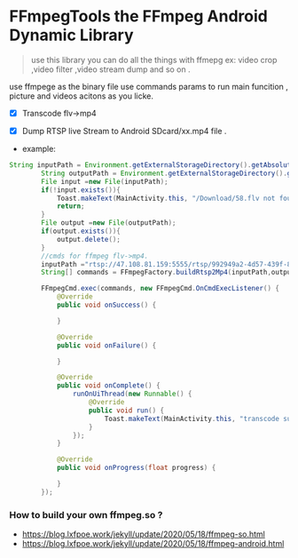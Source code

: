 # FFmpegTools the FFmpeg Android Dynamic Library

> use this library you can do all the things with ffmepg ex: video crop ,video filter ,video stream dump and so on .

 use ffmpege as the binary file use commands params to run main funcition , picture and videos acitons as you licke.


- [x] Transcode flv->mp4

- [x] Dump RTSP live Stream to Android SDcard/xx.mp4 file .

- example:

```java
String inputPath = Environment.getExternalStorageDirectory().getAbsolutePath()+"/Download/58.flv";
        String outputPath = Environment.getExternalStorageDirectory().getAbsolutePath()+"/Download/61.mp4";
        File input =new File(inputPath);
        if(!input.exists()){
            Toast.makeText(MainActivity.this, "/Download/58.flv not found!", Toast.LENGTH_LONG).show();
            return;
        }
        File output =new File(outputPath);
        if(output.exists()){
            output.delete();
        }
        //cmds for ffmpeg flv->mp4.
        inputPath ="rtsp://47.108.81.159:5555/rtsp/992949a2-4d57-439f-8afb-9d940a13d786";
        String[] commands = FFmpegFactory.buildRtsp2Mp4(inputPath,outputPath);

        FFmpegCmd.exec(commands, new FFmpegCmd.OnCmdExecListener() {
            @Override
            public void onSuccess() {

            }

            @Override
            public void onFailure() {

            }

            @Override
            public void onComplete() {
                runOnUiThread(new Runnable() {
                    @Override
                    public void run() {
                        Toast.makeText(MainActivity.this, "transcode successful!", Toast.LENGTH_LONG).show();
                    }
                });
            }

            @Override
            public void onProgress(float progress) {

            }
        });

```



### How to build your own ffmpeg.so ?
- https://blog.lxfpoe.work/jekyll/update/2020/05/18/ffmpeg-so.html
- https://blog.lxfpoe.work/jekyll/update/2020/05/18/ffmpeg-android.html


